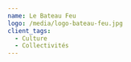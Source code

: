 ```yaml
---
name: Le Bateau Feu
logo: /media/logo-bateau-feu.jpg
client_tags:
  - Culture
  - Collectivités
---
```

